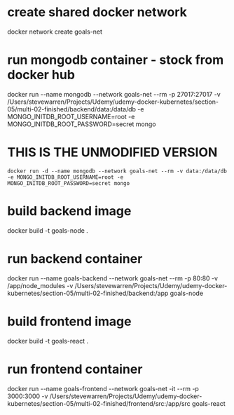 # create shared docker network
docker network create goals-net

# run mongodb container - stock from docker hub
docker run --name mongodb --network goals-net --rm -p 27017:27017 -v /Users/stevewarren/Projects/Udemy/udemy-docker-kubernetes/section-05/multi-02-finished/backend/data:/data/db -e MONGO_INITDB_ROOT_USERNAME=root -e MONGO_INITDB_ROOT_PASSWORD=secret mongo 

# THIS IS THE UNMODIFIED VERSION
    docker run -d --name mongodb --network goals-net --rm -v data:/data/db -e MONGO_INITDB_ROOT_USERNAME=root -e MONGO_INITDB_ROOT_PASSWORD=secret mongo 


# build backend image
docker build -t goals-node .

# run backend container
docker run --name goals-backend --network goals-net --rm -p 80:80 -v /app/node_modules -v /Users/stevewarren/Projects/Udemy/udemy-docker-kubernetes/section-05/multi-02-finished/backend:/app goals-node 

# build frontend image
docker build -t goals-react .

# run frontend container
docker run --name goals-frontend --network goals-net -it --rm -p 3000:3000 -v /Users/stevewarren/Projects/Udemy/udemy-docker-kubernetes/section-05/multi-02-finished/frontend/src:/app/src goals-react 

